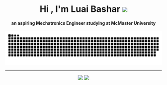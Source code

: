 <h1 align="center"><b>Hi , I'm Luai Bashar </b><img src="https://media.giphy.com/media/hvRJCLFzcasrR4ia7z/giphy.gif" width="35"></h1>
<h4 align="center">an aspiring Mechatronics Engineer studying at McMaster University</h4>

<div align="center">
  <a href="https://1999azzar.github.io/1999AZZAR/">
  <img  src="https://github.com/1999AZZAR/1999AZZAR/blob/main/resources/img/grid-snake.svg"
       alt="snake" /></a>
</div>

<hr>

<!-- Stats -->
<p align="center">
<picture>
  <source
    srcset="https://github-readme-stats.vercel.app/api?username=luaibash&show_icons=true&theme=tokyonight&rank_icon=github&border_radius=20&hide_border=true"
    media="(prefers-color-scheme: dark)"
  />
  <source
    srcset="https://github-readme-stats.vercel.app/api?username=luaibash&show_icons=true&theme=tokyonight_duo&rank_icon=github&border_radius=20&hide_border=true"
    media="(prefers-color-scheme: light), (prefers-color-scheme: no-preference)"
  />
  <img width="45%" src="https://github-readme-stats.vercel.app/api?username=anuraghazra&show_icons=true" />
</picture>

<!-- Streak -->
<picture>
  <source
    srcset="https://github-readme-streak-stats.herokuapp.com?user=luaibash&theme=tokyonight&border_radius=20&hide_border=true"
    media="(prefers-color-scheme: dark)"
  />
  <source
    srcset="https://github-readme-streak-stats.herokuapp.com?user=luaibash&theme=tokyonight_duo&border_radius=20&hide_border=true"
    media="(prefers-color-scheme: light), (prefers-color-scheme: no-preference)"
  />
  <img width="45%" src="![GitHub Streak](https://github-readme-streak-stats.herokuapp.com?user=luaibash)" />
</picture>
</p>

<!-- Links -->
<div align="center">
  <a href="https://github.com/luaibash" style="text-decoration:none;">
    <img src="https://github.com/ultralytics/assets/raw/main/social/logo-social-github.png" width="3%" alt="" /></a>
  <img src="https://github.com/ultralytics/assets/raw/main/social/logo-transparent.png" width="3%" alt="" />
  <a href="http://www.linkedin.com/in/luaibashar" style="text-decoration:none;">
    <img src="https://github.com/ultralytics/assets/raw/main/social/logo-social-linkedin.png" width="3%" alt="" /></a>
</div>

<!--
![Top Langs](https://github-readme-stats.vercel.app/api/top-langs/?username=luaibash&layout=compact)
- 🔭 I’m currently working on ...
- 🌱 I’m currently learning ...
- 💬 Ask me about ...
- 📫 How to reach me: ...
-->

